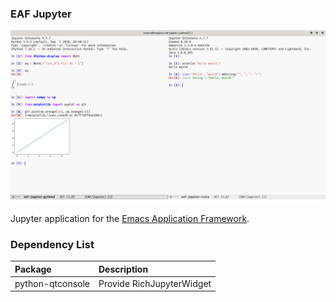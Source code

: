 ### EAF Jupyter
<p align="center">
  <img width="800" src="./screenshot.png">
</p>

Jupyter application for the [Emacs Application Framework](https://github.com/emacs-eaf/emacs-application-framework).

### Dependency List

| Package          | Description               |
| :--------        | :------                   |
| python-qtconsole | Provide RichJupyterWidget |
